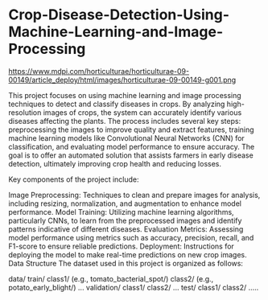 # Crop-Disease-Detection-Using-Machine-Learning-and-Image-Processing



https://www.mdpi.com/horticulturae/horticulturae-09-00149/article_deploy/html/images/horticulturae-09-00149-g001.png


This project focuses on using machine learning and image processing techniques to detect and classify diseases in crops. By analyzing high-resolution images of crops, the system can accurately identify various diseases affecting the plants. The process includes several key steps: preprocessing the images to improve quality and extract features, training machine learning models like Convolutional Neural Networks (CNN) for classification, and evaluating model performance to ensure accuracy. The goal is to offer an automated solution that assists farmers in early disease detection, ultimately improving crop health and reducing losses.

Key components of the project include:

Image Preprocessing: Techniques to clean and prepare images for analysis, including resizing, normalization, and augmentation to enhance model performance.
Model Training: Utilizing machine learning algorithms, particularly CNNs, to learn from the preprocessed images and identify patterns indicative of different diseases.
Evaluation Metrics: Assessing model performance using metrics such as accuracy, precision, recall, and F1-score to ensure reliable predictions.
Deployment: Instructions for deploying the model to make real-time predictions on new crop images.
Data Structure
The dataset used in this project is organized as follows:

data/
train/
class1/ (e.g., tomato_bacterial_spot/)
class2/ (e.g., potato_early_blight/)
...
validation/
class1/
class2/
...
test/
class1/
class2/
.....

